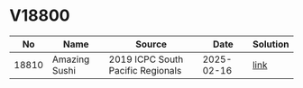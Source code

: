 # V18800

| No| Name| Source| Date| Solution|
|--|--|--|--|--|
| 18810| Amazing Sushi| 2019 ICPC South Pacific Regionals| 2025-02-16| [link](./18810/18810.c)|
